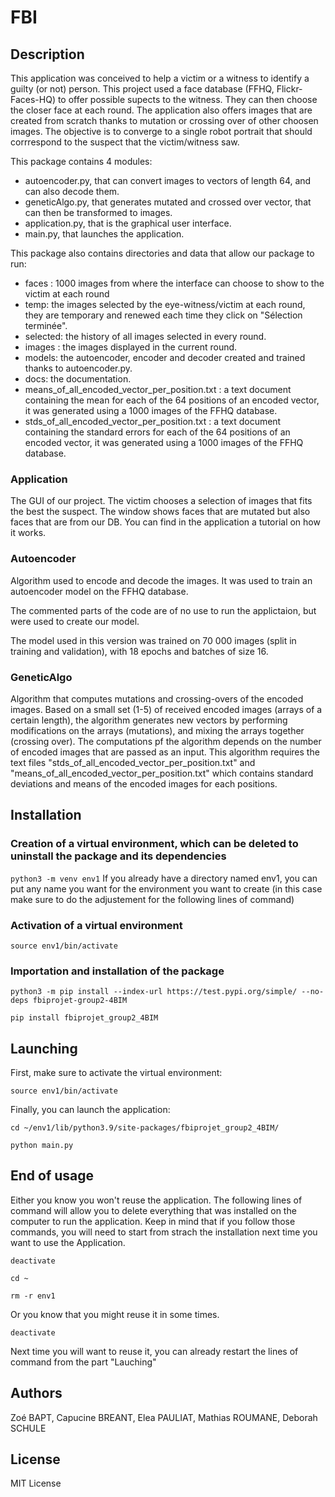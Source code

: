 # FBI

## Description

This application was conceived to help a victim or a witness to identify a guilty (or not) person. This project used a face database (FFHQ, Flickr-Faces-HQ) to offer possible supects to the witness. They can then choose the closer face at each round. The application also offers images that are created from scratch thanks to mutation or crossing over of other choosen images. 
The objective is to converge to a single robot portrait that should corrrespond to the suspect that the victim/witness saw.

This package contains 4 modules:

- autoencoder.py, that can convert images to vectors of length 64, and can also decode them.
- geneticAlgo.py, that generates mutated and crossed over vector, that can then be transformed to images.
- application.py, that is the graphical user interface.
- main.py, that launches the application.

This package also contains directories and data that allow our package to run:
- faces : 1000 images from where the interface can choose to show to the victim at each round
- temp: the images selected by the eye-witness/victim at each round, they are temporary and renewed each time they click on "Sélection terminée".
- selected: the history of all images selected in every round.
- images : the images displayed in the current round.
- models: the autoencoder, encoder and decoder created and trained thanks to autoencoder.py.
- docs: the documentation.
- means_of_all_encoded_vector_per_position.txt : a text document containing the mean for each of the 64 positions of an encoded vector, it was generated using a 1000 images of the FFHQ database.
- stds_of_all_encoded_vector_per_position.txt : a text document containing the standard errors for each of the 64 positions of an encoded vector, it was generated using a 1000 images of the FFHQ database.

### Application

The GUI of our project. The victim chooses a selection of images that fits the best the suspect. The window shows faces that are mutated but also faces that are from our DB. You can find in the application a tutorial on how it works.

### Autoencoder

Algorithm used to encode and decode the images. It was used to train an autoencoder model on the FFHQ database. 

The commented parts of the code are of no use to run the applictaion, but were used to create our model.

The model used in this version was trained on 70 000 images (split in training and validation), with 18 epochs and batches of size 16.

### GeneticAlgo

Algorithm that computes mutations and crossing-overs of the encoded images.
Based on a small set (1-5) of received encoded images (arrays of a certain length), the algorithm generates new vectors by performing modifications on the arrays (mutations), and mixing the arrays together (crossing over). The computations pf the algorithm depends on the number of encoded images that are passed as an input.
This algorithm requires the text files "stds_of_all_encoded_vector_per_position.txt" and "means_of_all_encoded_vector_per_position.txt" which contains standard deviations and means of the encoded images for each positions.

## Installation

### Creation of a virtual environment, which can be deleted to uninstall the package and its dependencies  

`python3 -m venv env1` If you already have a directory named env1, you can put any name you want for the environment you want to create (in this case make sure to do the adjustement for the following lines of command)

### Activation of a virtual environment  

`source env1/bin/activate`

### Importation and installation of the package

`python3 -m pip install --index-url https://test.pypi.org/simple/ --no-deps fbiprojet-group2-4BIM`

`pip install fbiprojet_group2_4BIM`

## Launching

First, make sure to activate the virtual environment:

`source env1/bin/activate`

Finally, you can launch the application:

`cd ~/env1/lib/python3.9/site-packages/fbiprojet_group2_4BIM/`

`python main.py`

## End of usage

Either you know you won't reuse the application. The following lines of command will allow you to delete everything that was installed on the computer to run the application. Keep in mind that if you follow those commands, you will need to start from strach the installation next time you want to use the Application.

`deactivate`

`cd ~`

`rm -r env1` 

Or you know that you might reuse it in some times.

`deactivate`

Next time you will want to reuse it, you can already restart the lines of command from the part "Lauching"

## Authors
Zoé BAPT, Capucine BREANT, Elea PAULIAT, Mathias ROUMANE, Deborah SCHULE

## License
MIT License

